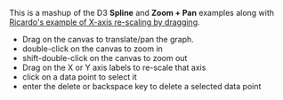This is a mashup of the D3 **Spline** and **Zoom + Pan** examples along with [Ricardo's example of X-axis re-scaling by dragging](http://bl.ocks.org/1179647). 

* Drag on the canvas to translate/pan the graph.
* double-click on the canvas to zoom in
* shift-double-click on the canvas to zoom out
* Drag on the X or Y axis labels to re-scale that axis
* click on a data point to select it
* enter the delete or backspace key to delete a selected data point
